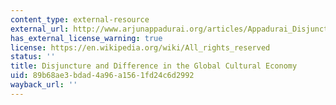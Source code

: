 ```yaml
---
content_type: external-resource
external_url: http://www.arjunappadurai.org/articles/Appadurai_Disjuncture_and_Difference_in_the_Global_Cultural_Economy.pdf
has_external_license_warning: true
license: https://en.wikipedia.org/wiki/All_rights_reserved
status: ''
title: Disjuncture and Difference in the Global Cultural Economy
uid: 89b68ae3-bdad-4a96-a156-1fd24c6d2992
wayback_url: ''
---
```


